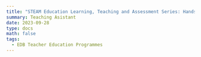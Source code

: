```yaml
---
title: "STEAM Education Learning, Teaching and Assessment Series: Hands-on workshop on the Applications of “Module on Artificial Intelligence for Junior Secondary Level” (New)"
summary: Teaching Asistant
date: 2023-09-28
type: docs
math: false
tags:
  - EDB Teacher Education Programmes
---
```

